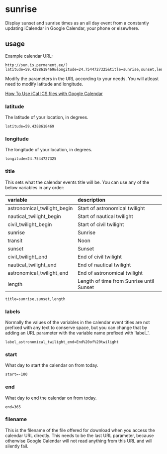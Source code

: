 # sunrise
Display sunset and sunrise times as an all day event from a constantly updating iCalendar in Google Calendar, your phone or elsewhere.

## usage

Example calendar URL:

	http://sun.is.permanent.ee/?latitude=59.4388618469&longitude=24.7544727325&title=sunrise,sunset,length&label_length=☼&label_sunrise=↑&label_sunset=↓&start=-100&end=365&filename=sunrise.ics

Modify the parameters in the URL according to your needs. You will atleast need to modify latitude and longitude.

[How To Use iCal ICS files with Google Calendar](https://eventespresso.com/wiki/how-to-use-ical-ics-files-google-calendar/)


### latitude
The latitude of your location, in degrees.

	latitude=59.4388618469

### longitude
The longitude of your location, in degrees.

	longitude=24.7544727325

### title
This sets what the calendar events title will be. You can use any of the below variables in any order:

variable						| description
:---------------				| :---------
astronomical_twilight_begin		| Start of astronomical twilight
nautical_twilight_begin			| Start of nautical twilight
civil_twilight_begin			| Start of civil twilight
sunrise							| Sunrise
transit							| Noon
sunset							| Sunset
civil_twilight_end				| End of civil twilight
nautical_twilight_end			| End of nautical twilight
astronomical_twilight_end		| End of astronomical twilight
length							| Length of time from Sunrise until Sunset

	title=sunrise,sunset,length

### labels
Normally the values of the variables in the calendar event titles are not prefixed with any text to conserve space, but you can change that by adding an URL parameter with the variable name prefixed with 'label_'.

	label_astronomical_twilight_end=End%20of%20twilight

### start
What day to start the calendar on from today. 

	start=-100

### end
What day to end the calendar on from today.

	end=365

### filename
This is the filename of the file offered for download when you access the calendar URL directly. This needs to be the last URL parameter, because otherwise Google Calendar will not read anything from this URL and will silently fail.
